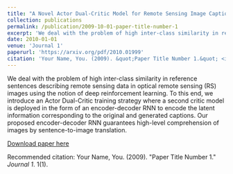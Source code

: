 ```yaml
---
title: "A Novel Actor Dual-Critic Model for Remote Sensing Image Captioning"
collection: publications
permalink: /publication/2009-10-01-paper-title-number-1
excerpt: 'We deal with the problem of high inter-class similarity in reference sentences describing remote sensing data in optical remote sensing (RS) images using the notion of deep reinforcement learning. To this end, we introduce an Actor Dual-Critic training strategy where a second critic model is deployed in the form of an encoder-decoder RNN to encode the latent information corresponding to the original and generated captions. Our proposed encoder-decoder RNN guarantees high-level comprehension of images by sentence-to-image translation.'
date: 2010-01-01
venue: 'Journal 1'
paperurl: 'https://arxiv.org/pdf/2010.01999'
citation: 'Your Name, You. (2009). &quot;Paper Title Number 1.&quot; <i>Journal 1</i>. 1(1).'
---
```

We deal with the problem of high inter-class similarity in reference sentences describing remote sensing data in optical remote sensing (RS) images using the notion of deep reinforcement learning. To this end, we introduce an Actor Dual-Critic training strategy where a second critic model is deployed in the form of an encoder-decoder RNN to encode the latent information corresponding to the original and generated captions. Our proposed encoder-decoder RNN guarantees high-level comprehension of images by sentence-to-image translation.

[Download paper here](https://arxiv.org/pdf/2010.01999)

Recommended citation: Your Name, You. (2009). "Paper Title Number 1." <i>Journal 1</i>. 1(1).
